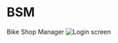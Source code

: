 # BSM
Bike Shop Manager
<img src="BSM/blob/main/login.jpg" alt="Login screen" title="Login Screen">
